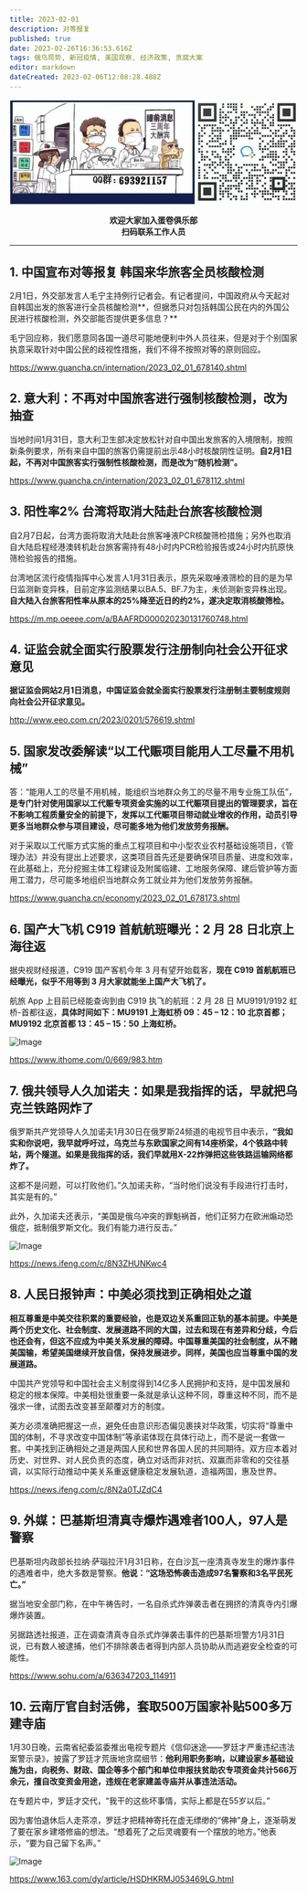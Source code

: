 ```yaml
---
title: 2023-02-01
description: 对等报复
published: true
date: 2023-02-26T16:36:53.616Z
tags: 俄乌局势, 新冠疫情, 美国观察, 经济政策, 贪腐大案
editor: markdown
dateCreated: 2023-02-06T12:08:28.488Z
---
```


<center style="font-weight:bold;">
  <img src="/assets/join.png" alt="加入蛋卷俱乐部"><br/>
  <p>欢迎大家加入蛋卷俱乐部<br/>扫码联系工作人员</p>
</center>

---

## 1. 中国宣布对等报复 韩国来华旅客全员核酸检测 

2月1日，外交部发言人毛宁主持例行记者会。有记者提问，中国政府从今天起对自韩国出发的旅客进行全员核酸检测**，但据悉只对包括韩国公民在内的外国公民进行核酸检测，外交部能否提供更多信息？**



毛宁回应称，我们愿意同各国一道尽可能地便利中外人员往来，但是对于个别国家执意采取针对中国公民的歧视性措施，我们不得不按照对等的原则回应。

https://www.guancha.cn/internation/2023_02_01_678140.shtml

## 2. 意大利：不再对中国旅客进行强制核酸检测，改为抽查

当地时间1月31日，意大利卫生部决定放松针对自中国出发旅客的入境限制，按照新条例要求，所有来自中国的旅客仍需提前出示48小时核酸阴性证明。**自2月1日起，不再对中国旅客实行强制性核酸检测，而是改为“随机检测”。**

https://www.guancha.cn/internation/2023_02_01_678112.shtml

## 3. 阳性率2% 台湾将取消大陆赴台旅客核酸检测 

自2月7日起，台湾方面将取消大陆赴台旅客唾液PCR核酸筛检措施；另外也取消自大陆启程经港澳转机赴台旅客需持有48小时内PCR检验报告或24小时内抗原快筛检验报告的措施。



台湾地区流行疫情指挥中心发言人1月31日表示，原先采取唾液筛检的目的是为早日监测新变异株，目前定序监测结果以BA.5、BF.7为主，未侦测新变异株出现。**自大陆入台旅客阳性率从原本的25%降至近日的约2%，遂决定取消核酸筛检。**

https://m.mp.oeeee.com/a/BAAFRD000020230131760748.html

## 4. 证监会就全面实行股票发行注册制向社会公开征求意见

**据证监会网站2月1日消息，中国证监会就全面实行股票发行注册制主要制度规则向社会公开征求意见。**

http://www.eeo.com.cn/2023/0201/576619.shtml

## 5. 国家发改委解读“以工代赈项目能用人工尽量不用机械”

答：“能用人工的尽量不用机械，能组织当地群众务工的尽量不用专业施工队伍”，**是专门针对使用国家以工代赈专项资金实施的以工代赈项目提出的管理要求，旨在不影响工程质量安全的前提下，发挥以工代赈项目带动就业增收的作用，动员引导更多当地群众参与项目建设，尽可能多地为他们发放劳务报酬。**



对于采取以工代赈方式实施的重点工程项目和中小型农业农村基础设施项目，《管理办法》并没有提出上述要求，这类项目首先还是要确保项目质量、进度和效率，在此基础上，充分挖掘主体工程建设及附属临建、工地服务保障、建后管护等方面用工潜力，尽可能多地组织当地群众务工就业并为他们发放劳务报酬。

https://www.guancha.cn/economy/2023_02_01_678173.shtml

## 6. 国产大飞机 C919 首航航班曝光：2 月 28 日北京上海往返 

据央视财经报道，C919 国产客机今年 3 月有望开始载客，**现在 C919 首航航班已经曝光，似乎不用等到 3 月大家就能坐上国产大飞机了。**



航旅 App 上目前已经能查询到由 C919 执飞的航班：2 月 28 日 MU9191/9192 虹桥-首都往返，**具体时间如下：MU9191 上海虹桥 09：45 – 12：10 北京首都；MU9192 北京首都 13：45 – 15：50 上海虹桥。**

![Image](https://img.bedtime.news/2023/02/06/63e0ed8c6625e.jpeg)

https://www.ithome.com/0/669/983.htm



## 7. 俄共领导人久加诺夫：如果是我指挥的话，早就把乌克兰铁路网炸了 

俄罗斯共产党领导人久加诺夫1月30日在俄罗斯24频道的电视节目中表示，**“我如实和你说吧，我早就呼吁过，乌克兰与东欧国家之间有14座桥梁，4个铁路中转站，两个隧道。如果是我指挥的话，我们早就用X-22炸弹把这些铁路运输网络都炸了。**



这都不是问题，可以打败他们。”久加诺夫称，“当时他们说没有手段进行打击时，其实是有的。”



此外，久加诺夫还表示，“美国是俄乌冲突的罪魁祸首，他们正努力在欧洲煽动恐俄症，抵制俄罗斯文化。我们有能力进行反击。”

![Image](https://img.bedtime.news/2023/02/06/63e0ed8f62bf8.png)

https://news.ifeng.com/c/8N3ZHUNKwc4

## 8. 人民日报钟声：中美必须找到正确相处之道 

**相互尊重是中美交往积累的重要经验，也是双边关系重回正轨的基本前提。中美是两个历史文化、社会制度、发展道路不同的大国，过去和现在有差异和分歧，今后也还会有，但这不应成为中美关系发展的障碍。中国尊重美国的社会制度，从不赌美国输，希望美国继续开放自信，保持发展进步。同样，美国也应当尊重中国的发展道路。**



中国共产党领导和中国社会主义制度得到14亿多人民拥护和支持，是中国发展和稳定的根本保障。中美相处很重要一条就是承认这种不同，尊重这种不同，而不是强求一律，试图去改变甚至颠覆对方的制度。



美方必须准确把握这一点，避免任由意识形态偏见裹挟对华政策，切实将“尊重中国的体制，不寻求改变中国体制”等承诺体现在具体行动上，而不是说一套做一套。中美找到正确相处之道是两国人民和世界各国人民的共同期待。双方应本着对历史、对世界、对人民负责的态度，确立对话而非对抗、双赢而非零和的交往基调，以实际行动推动中美关系重返健康稳定发展轨道，造福两国，惠及世界。

https://news.ifeng.com/c/8N2a0TJZdC4

## 9. 外媒：巴基斯坦清真寺爆炸遇难者100人，97人是警察

巴基斯坦内政部长拉纳·萨瑙拉汗1月31日称，在白沙瓦一座清真寺发生的爆炸事件的遇难者中，绝大多数是警察。**他说：“这场恐怖袭击造成97名警察和3名平民死亡。”**



据当地安全部门称，在中午祷告时，一名自杀式炸弹袭击者在拥挤的清真寺内引爆爆炸装置。



另据路透社报道，正在调查清真寺自杀式炸弹袭击事件的巴基斯坦警方1月31日说，已有数人被逮捕，他们不排除袭击者得到内部人员协助从而逃避安全检查的可能性。

https://www.sohu.com/a/636347203_114911

## 10. 云南厅官自封活佛，套取500万国家补贴500多万建寺庙 

1月30日晚，云南省纪委监委推出电视专题片《信仰迷途——罗廷才严重违纪违法案警示录》，披露了罗廷才荒唐地贪腐细节：**他利用职务影响，以建设家乡基础设施为由，向税务、财政、国企等多个部门和单位申报扶贫助农专项资金共计566万余元，擅自改变资金用途，违规在老家建盖寺庙并从事违法活动。**



在专题片中，罗廷才交代，“我干的这些坏事情，实际上都是在55岁以后。”



因为害怕退休后人走茶凉，罗廷才把精神寄托在虚无缥缈的“佛神”身上，逐渐萌发了要在家乡建塔修庙的想法。“想着死了之后灵魂要有一个摆放的地方。”他表示，“要为自己留下名声。”

![Image](https://img.bedtime.news/2023/02/06/63e0ed917aedc.jpeg)

https://www.163.com/dy/article/HSDHKRMJ053469LG.html
